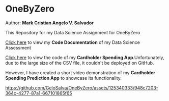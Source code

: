 # OneByZero

Author: **Mark Cristian Angelo V. Salvador**

This Repository for my Data Science Assignment for OneByZero

[Click here](OneByZero_DataScience_Assignement.ipynb) to view my **Code Documentation** of my Data Science Assessment 

[Click here](Spending_Prediction_App.py) to view the code of my **Cardholder Spending App**.Unfortunately, due to the large size of the CSV file, it couldn't be deployed on GitHub. 

However, I have created a short video demonstration of my **Cardholder Spending Prediction App** to showcase its functionality.




https://github.com/GeloSalva/OneByZero/assets/125340333/948c7203-364c-4277-87a1-667101865f65




